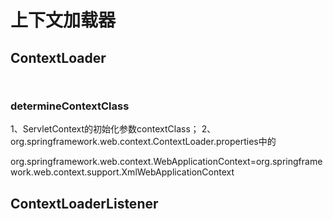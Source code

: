 # 上下文加载器

## ContextLoader


```java



```

### determineContextClass

1、ServletContext的初始化参数contextClass；
2、org.springframework.web.context.ContextLoader.properties中的

org.springframework.web.context.WebApplicationContext=org.springframework.web.context.support.XmlWebApplicationContext


## ContextLoaderListener














